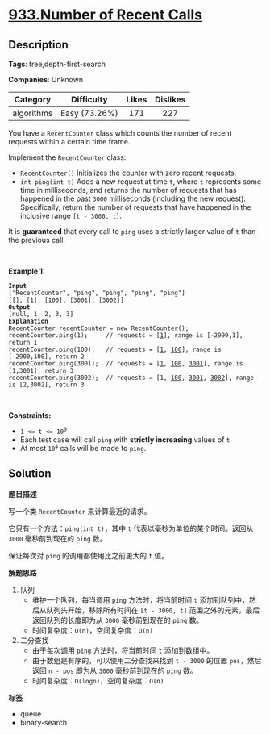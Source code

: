 # [933.Number of Recent Calls](https://leetcode.com/problems/number-of-recent-calls/description/)

## Description

**Tags**: tree,depth-first-search

**Companies**: Unknown

|  Category  |  Difficulty   | Likes | Dislikes |
| :--------: | :-----------: | :---: | :------: |
| algorithms | Easy (73.26%) |  171  |   227    |

<p>You have a <code>RecentCounter</code> class which counts the number of recent requests within a certain time frame.</p>
<p>Implement the <code>RecentCounter</code> class:</p>
<ul>
  <li><code>RecentCounter()</code> Initializes the counter with zero recent requests.</li>
  <li><code>int ping(int t)</code> Adds a new request at time <code>t</code>, where <code>t</code> represents some time in milliseconds, and returns the number of requests that has happened in the past <code>3000</code> milliseconds (including the new request). Specifically, return the number of requests that have happened in the inclusive range <code>[t - 3000, t]</code>.</li>
</ul>
<p>It is <strong>guaranteed</strong> that every call to <code>ping</code> uses a strictly larger value of <code>t</code> than the previous call.</p>
<p>&nbsp;</p>
<p><strong class="example">Example 1:</strong></p>
<pre><code><strong>Input</strong>
[&quot;RecentCounter&quot;, &quot;ping&quot;, &quot;ping&quot;, &quot;ping&quot;, &quot;ping&quot;]
[[], [1], [100], [3001], [3002]]
<strong>Output</strong>
[null, 1, 2, 3, 3]
<strong>Explanation</strong>
RecentCounter recentCounter = new RecentCounter();
recentCounter.ping(1);     // requests = [<u>1</u>], range is [-2999,1], return 1
recentCounter.ping(100);   // requests = [<u>1</u>, <u>100</u>], range is [-2900,100], return 2
recentCounter.ping(3001);  // requests = [<u>1</u>, <u>100</u>, <u>3001</u>], range is [1,3001], return 3
recentCounter.ping(3002);  // requests = [1, <u>100</u>, <u>3001</u>, <u>3002</u>], range is [2,3002], return 3</code></pre>
<p>&nbsp;</p>
<p><strong>Constraints:</strong></p>
<ul>
  <li><code>1 &lt;= t &lt;= 10<sup>9</sup></code></li>
  <li>Each test case will call <code>ping</code> with <strong>strictly increasing</strong> values of <code>t</code>.</li>
  <li>At most <code>10<sup>4</sup></code> calls will be made to <code>ping</code>.</li>
</ul>

## Solution

**题目描述**

写一个类 `RecentCounter` 来计算最近的请求。

它只有一个方法：`ping(int t)`，其中 `t` 代表以毫秒为单位的某个时间。返回从 `3000` 毫秒前到现在的 `ping` 数。

保证每次对 `ping` 的调用都使用比之前更大的 `t` 值。

**解题思路**

1. 队列
   - 维护一个队列，每当调用 `ping` 方法时，将当前时间 `t` 添加到队列中，然后从队列头开始，移除所有时间在 `[t - 3000, t]` 范围之外的元素，最后返回队列的长度即为从 `3000` 毫秒前到现在的 `ping` 数。
   - 时间复杂度：`O(n)`，空间复杂度：`O(n)`
2. 二分查找
   - 由于每次调用 `ping` 方法时，将当前时间 `t` 添加到数组中。
   - 由于数组是有序的，可以使用二分查找来找到 `t - 3000` 的位置 `pos`，然后返回 `n - pos` 即为从 `3000` 毫秒前到现在的 `ping` 数。
   - 时间复杂度：`O(logn)`，空间复杂度：`O(n)`

**标签**

- queue
- binary-search
